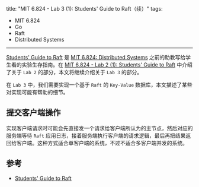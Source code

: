 title: "MIT 6.824 - Lab 3 (1): Students' Guide to Raft（续）"
tags:
- MIT 6.824
- Go
- Raft
- Distributed Systems
---

[Students' Guide to Raft](https://thesquareplanet.com/blog/students-guide-to-raft/) 是 [MIT 6.824: Distributed Systems](https://pdos.csail.mit.edu/6.824/) 之前的助教写给学生看的实验生存指南。在 [MIT 6.824 - Lab 2 (1): Students' Guide to Raft](/2022/05/06/mit-6.824-lab2-students-guide-to-raft/) 中介绍了关于 `Lab 2` 的部分，本文将继续介绍关于 `Lab 3` 的部分。

在 `Lab 3` 中，我们需要实现一个基于 `Raft` 的 `Key-Value` 数据库，本文描述了某些对实现可能有帮助的细节。

## 提交客户端操作
实现客户端请求时可能会先直接发一个请求给客户端所认为的主节点，然后对应的服务端等待 `Raft` 应用日志，接着服务端执行客户端的请求逻辑，最后再把结果返回给客户端。这种方式适合单客户端的系统，不过不适合多客户端并发的系统。

## 参考

* [Students' Guide to Raft](https://thesquareplanet.com/blog/students-guide-to-raft/)